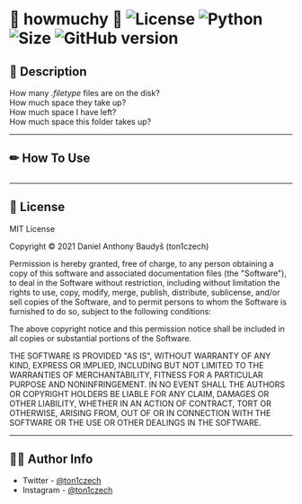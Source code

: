# 🎂 howmuchy 🎂 ![License](https://img.shields.io/github/license/ton1czech/howmuchy.svg) ![Python](https://badgen.net/badge/Python/3.9.5/blue?) ![Size](https://img.shields.io/github/languages/code-size/ton1czech/howmuchy.svg) ![GitHub version](https://badge.fury.io/gh/ton1czech%2Fhowmuchy.svg)

## 💭 **Description**

How many _.filetype_ files are on the disk? </br>
How much space they take up? </br>
How much space I have left? </br>
How much space this folder takes up?

---

## ✏ **How To Use**

```bash

```

---

## 📎 **License**

MIT License

Copyright © 2021 Daniel Anthony Baudyš (ton1czech)

Permission is hereby granted, free of charge, to any person obtaining a copy of this software and associated documentation files (the "Software"), to deal in the Software without restriction, including without limitation the rights to use, copy, modify, merge, publish, distribute, sublicense, and/or sell copies of the Software, and to permit persons to whom the Software is furnished to do so, subject to the following conditions:

The above copyright notice and this permission notice shall be included in all copies or substantial portions of the Software.

THE SOFTWARE IS PROVIDED "AS IS", WITHOUT WARRANTY OF ANY KIND, EXPRESS OR IMPLIED, INCLUDING BUT NOT LIMITED TO THE WARRANTIES OF MERCHANTABILITY, FITNESS FOR A PARTICULAR PURPOSE AND NONINFRINGEMENT. IN NO EVENT SHALL THE AUTHORS OR COPYRIGHT HOLDERS BE LIABLE FOR ANY CLAIM, DAMAGES OR OTHER LIABILITY, WHETHER IN AN ACTION OF CONTRACT, TORT OR OTHERWISE, ARISING FROM, OUT OF OR IN CONNECTION WITH THE SOFTWARE OR THE USE OR OTHER DEALINGS IN THE SOFTWARE.

---

## 👨‍💻 **Author Info**

- Twitter - [@ton1czech](https://twitter.com/ton1czech)
- Instagram - [@ton1czech](https://instagram.com/ton1czech)
